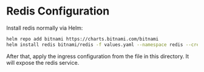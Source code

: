 # Redis Configuration

Install redis normally via Helm:

```bash
helm repo add bitnami https://charts.bitnami.com/bitnami
helm install redis bitnami/redis -f values.yaml --namespace redis --create-namespace
```

After that, apply the ingress configuration from the file in this directory. It will expose the redis service.